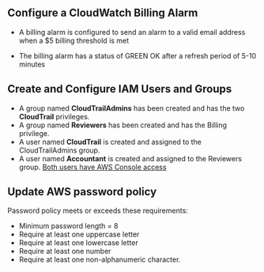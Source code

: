 ## Configure a CloudWatch Billing Alarm
- A billing alarm is configured to send an alarm to a valid email address when a $5 billing threshold is met

- The billing alarm has a status of GREEN OK after a refresh period of 5-10 minutes

## Create and Configure IAM Users and Groups
- A group named **CloudTrailAdmins** has been created and has the two **CloudTrail** privileges.
- A group named **Reviewers** has been created and has the Billing privilege.
- A user named **CloudTrail** is created and assigned to the CloudTrailAdmins group.
- A user named **Accountant** is created and assigned to the Reviewers group. [Both users have AWS Console access](https://github.com/amansoni172/AWS-Design-for-Performance-and-Scalability/blob/master/Configure-Aws-Monitoring-and-Billing/UserAndGroups.png "Both users have AWS Console access")

## Update AWS password policy
Password policy meets or exceeds these requirements:

- Minimum password length = 8
- Require at least one uppercase letter
- Require at least one lowercase letter
- Require at least one number
- Require at least one non-alphanumeric character.

